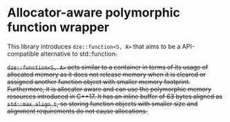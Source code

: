 # Allocator-aware polymorphic function wrapper

This library introduces `dze::function<S, A>` that aims to be a API-compatible alternative to std::function<S>.

`dze::function<S, A>` acts similar to a container in terms of its usage of allocated memory as it does not release memory when it is cleared or assigned another function object with smaller memory footprint. Furthermore, it is allocator aware and can use the polymorphic memory resources introduced in C++17. It has an inline buffer of 63 bytes aligned as `std::max_align_t`, so storing function objects with smaller size and alignment requirements do not cause allocations.
